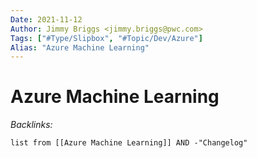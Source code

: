 ```yaml
---
Date: 2021-11-12
Author: Jimmy Briggs <jimmy.briggs@pwc.com>
Tags: ["#Type/Slipbox", "#Topic/Dev/Azure"]
Alias: "Azure Machine Learning"
---
```


# Azure Machine Learning

*Backlinks:*

```dataview
list from [[Azure Machine Learning]] AND -"Changelog"
```